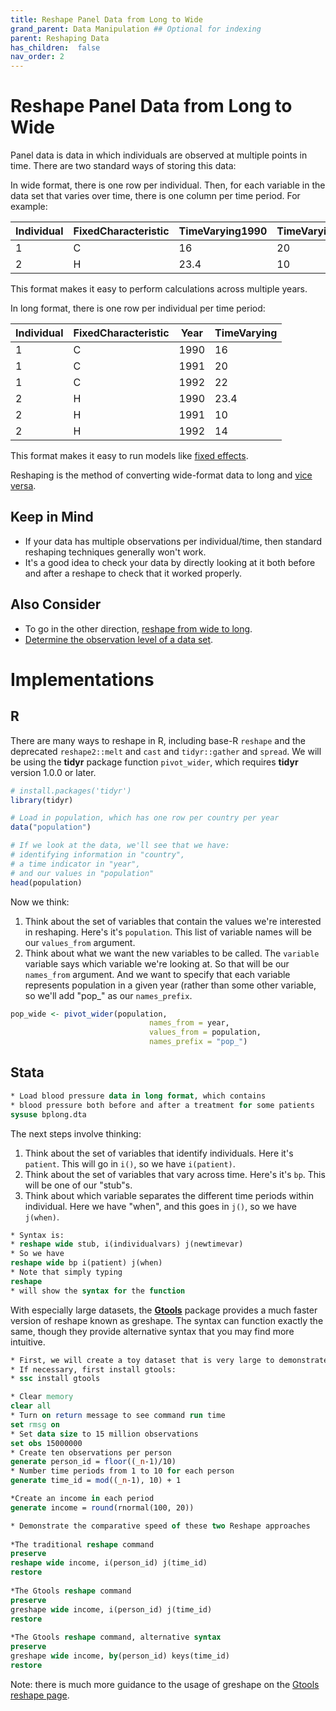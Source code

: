 ```yaml
---
title: Reshape Panel Data from Long to Wide
grand_parent: Data Manipulation ## Optional for indexing
parent: Reshaping Data
has_children:  false
nav_order: 2
---
```


# Reshape Panel Data from Long to Wide

Panel data is data in which individuals are observed at multiple points in time. There are two standard ways of storing this data:

In wide format, there is one row per individual. Then, for each variable in the data set that varies over time, there is one column per time period. For example:

| Individual | FixedCharacteristic | TimeVarying1990 | TimeVarying1991 | TimeVarying1992 |
|------------|---------------------|-----------------|-----------------|-----------------|
| 1          | C                   | 16              | 20              | 22              |
| 2          | H                   | 23.4            | 10              | 14              |

This format makes it easy to perform calculations across multiple years.

In long format, there is one row per individual per time period:

| Individual | FixedCharacteristic | Year | TimeVarying |
|------------|---------------------|------|-------------|
| 1          | C                   | 1990 | 16          |
| 1          | C                   | 1991 | 20          |
| 1          | C                   | 1992 | 22          |
| 2          | H                   | 1990 | 23.4        |
| 2          | H                   | 1991 | 10          |
| 2          | H                   | 1992 | 14          |

This format makes it easy to run models like [fixed effects](https://lost-stats.github.io/Model_Estimation/fixed_effects.html). 

Reshaping is the method of converting wide-format data to long and [vice versa](https://lost-stats.github.io/Data_Manipulation/reshape_panel_data_from_wide_to_long.html).

## Keep in Mind

- If your data has multiple observations per individual/time, then standard reshaping techniques generally won't work.
- It's a good idea to check your data by directly looking at it both before and after a reshape to check that it worked properly.

## Also Consider

- To go in the other direction, [reshape from wide to long](https://lost-stats.github.io/Data_Manipulation/reshape_panel_data_from_wide_to_long.html).
- [Determine the observation level of a data set](https://lost-stats.github.io/Data_Manipulation/determine_the_observation_level_of_a_data_set.html).

# Implementations

## R

There are many ways to reshape in R, including base-R `reshape` and the deprecated `reshape2::melt` and `cast` and `tidyr::gather` and `spread`. We will be using the **tidyr** package function `pivot_wider`, which requires **tidyr** version 1.0.0 or later.

```r
# install.packages('tidyr')
library(tidyr)

# Load in population, which has one row per country per year
data("population")

# If we look at the data, we'll see that we have:
# identifying information in "country",
# a time indicator in "year",
# and our values in "population"
head(population)
```

Now we think:
1. Think about the set of variables that contain the values we're interested in reshaping. Here's it's `population`. This list of variable names will be our `values_from` argument.
2. Think about what we want the new variables to be called. The `variable` variable says which variable we're looking at. So that will be our `names_from` argument. And we want to specify that each variable represents population in a given year (rather than some other variable, so we'll add "pop_" as our `names_prefix`.

```r
pop_wide <- pivot_wider(population,
                               names_from = year,
                               values_from = population,
                               names_prefix = "pop_")
```

## Stata

```stata
* Load blood pressure data in long format, which contains
* blood pressure both before and after a treatment for some patients
sysuse bplong.dta
```

The next steps involve thinking:
1. Think about the set of variables that identify individuals. Here it's `patient`. This will go in `i()`, so we have `i(patient)`.
2. Think about the set of variables that vary across time. Here's it's `bp`. This will be one of our "stub"s.
3. Think about which variable separates the different time periods within individual. Here we have "when", and this goes in `j()`, so we have `j(when)`.

```stata
* Syntax is:
* reshape wide stub, i(individualvars) j(newtimevar)
* So we have
reshape wide bp i(patient) j(when)
* Note that simply typing 
reshape
* will show the syntax for the function
```

With especially large datasets, the [**Gtools**](https://gtools.readthedocs.io/en/latest/index.html) package provides a much faster version of reshape known as greshape. The syntax can function exactly the same, though they provide alternative syntax that you may find more intuitive. 

```stata
* First, we will create a toy dataset that is very large to demonstrate the speed gains 
* If necessary, first install gtools:
* ssc install gtools

* Clear memory
clear all 
* Turn on return message to see command run time
set rmsg on 
* Set data size to 15 million observations
set obs 15000000 
* Create ten observations per person
generate person_id = floor((_n-1)/10)
* Number time periods from 1 to 10 for each person
generate time_id = mod((_n-1), 10) + 1

*Create an income in each period 
generate income = round(rnormal(100, 20))

* Demonstrate the comparative speed of these two Reshape approaches 
	
*The traditional reshape command
preserve 
reshape wide income, i(person_id) j(time_id) 
restore 
	
*The Gtools reshape command  
preserve
greshape wide income, i(person_id) j(time_id) 
restore 
	
*The Gtools reshape command, alternative syntax
preserve
greshape wide income, by(person_id) keys(time_id)
restore 
```

Note: there is much more guidance to the usage of greshape on the [Gtools reshape page](https://gtools.readthedocs.io/en/latest/usage/greshape/index.html). 